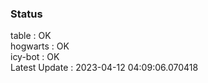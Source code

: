 ### Status


table : OK  
hogwarts : OK  
icy-bot : OK  
Latest Update : 2023-04-12 04:09:06.070418
